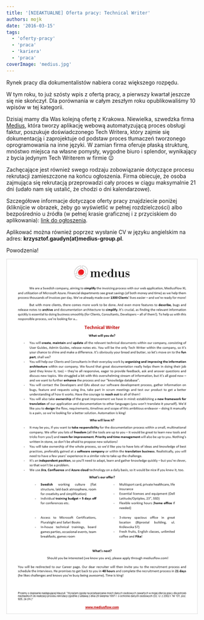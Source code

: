 ```yaml
---
title: '[NIEAKTUALNE] Oferta pracy: Technical Writer'
authors: mojk
date: '2016-03-15'
tags:
  - 'oferty-pracy'
  - 'praca'
  - 'kariera'
  - 'praca'
coverImage: 'medius.jpg'
---
```


Rynek pracy dla dokumentalistów nabiera coraz większego rozpędu.

<!--truncate-->

W tym roku, to już szósty wpis z ofertą pracy, a pierwszy kwartał jeszcze się
nie skończył. Dla porównania w całym zeszłym roku opublikowaliśmy 10 wpisów w
tej kategorii.

Dzisiaj mamy dla Was kolejną ofertę z Krakowa. Niewielka, szwedzka firma
[Medius](http://www.mediusflow.com/en), która tworzy aplikację webową
automatyzującą proces obsługi faktur, poszukuje doświadczonego Tech Writera,
który zajmie się dokumentacją i zaprojektuje od podstaw proces tłumaczeń
tworzonego oprogramowania na inne języki. W zamian firma oferuje płaską
strukturę, mnóstwo miejsca na własne pomysły, wygodne biuro i splendor,
wynikający z bycia jedynym Tech Writerem w firmie 😉

Zachęcające jest również swego rodzaju zobowiązanie dotyczące procesu rekrutacji
zamieszczone na końcu ogłoszenia. Firma obiecuje, że osoba zajmująca się
rekrutacją przeprowadzi cały proces w ciągu maksymalnie 21 dni (udało nam się
ustalić, że chodzi o dni kalendarzowe).

Szczegółowe informacje dotyczące oferty pracy znajdziecie poniżej (kliknijcie w
obrazek, żeby go wyświetlić w pełnej rozdzielczości) albo bezpośrednio u źródła
(w pełnej krasie graficznej i z przyciskiem do aplikowania):
[link do ogłoszenia](http://web103.reachmee.com/ext/I019/823/job?site=7&lang=UK&validator=1280ac4b74bad3ddc86c5d1a23ddf24c&ihelper=http%3A%2F%2Fwww.mediusflow.com%2Fsv-SE%2FJobb&job_id=140).

Aplikować można również poprzez wysłanie CV w języku angielskim na adres:
**krzysztof.gaudyn(at)medius-group.pl**.

Powodzenia!

[![medius_tech_writer](images/medius_tech_writer.png)](http://techwriter.pl/wp-content/uploads/2016/03/medius_tech_writer.png)
